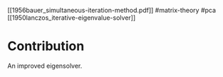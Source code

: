 [[1956bauer_simultaneous-iteration-method.pdf]]
#matrix-theory #pca
[[1950lanczos_iterative-eigenvalue-solver]]

# Contribution 

   An improved eigensolver. 

